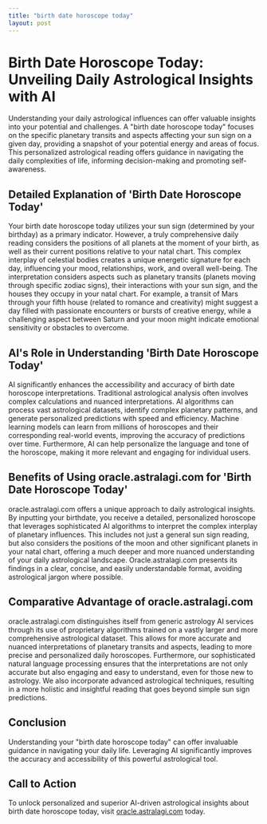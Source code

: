 ```yaml
---
title: "birth date horoscope today"
layout: post
---
```


# Birth Date Horoscope Today: Unveiling Daily Astrological Insights with AI

Understanding your daily astrological influences can offer valuable insights into your potential and challenges.  A "birth date horoscope today" focuses on the specific planetary transits and aspects affecting your sun sign on a given day, providing a snapshot of your potential energy and areas of focus. This personalized astrological reading offers guidance in navigating the daily complexities of life, informing decision-making and promoting self-awareness.


## Detailed Explanation of 'Birth Date Horoscope Today'

Your birth date horoscope today utilizes your sun sign (determined by your birthday) as a primary indicator.  However, a truly comprehensive daily reading considers the positions of all planets at the moment of your birth, as well as their current positions relative to your natal chart. This complex interplay of celestial bodies creates a unique energetic signature for each day, influencing your mood, relationships, work, and overall well-being.  The interpretation considers aspects such as planetary transits (planets moving through specific zodiac signs), their interactions with your sun sign, and the houses they occupy in your natal chart.  For example, a transit of Mars through your fifth house (related to romance and creativity) might suggest a day filled with passionate encounters or bursts of creative energy, while a challenging aspect between Saturn and your moon might indicate emotional sensitivity or obstacles to overcome.


## AI's Role in Understanding 'Birth Date Horoscope Today'

AI significantly enhances the accessibility and accuracy of birth date horoscope interpretations.  Traditional astrological analysis often involves complex calculations and nuanced interpretations. AI algorithms can process vast astrological datasets, identify complex planetary patterns, and generate personalized predictions with speed and efficiency.  Machine learning models can learn from millions of horoscopes and their corresponding real-world events, improving the accuracy of predictions over time.  Furthermore, AI can help personalize the language and tone of the horoscope, making it more relevant and engaging for individual users.


## Benefits of Using oracle.astralagi.com for 'Birth Date Horoscope Today'

oracle.astralagi.com offers a unique approach to daily astrological insights.  By inputting your birthdate, you receive a detailed, personalized horoscope that leverages sophisticated AI algorithms to interpret the complex interplay of planetary influences.  This includes not just a general sun sign reading, but also considers the positions of the moon and other significant planets in your natal chart, offering a much deeper and more nuanced understanding of your daily astrological landscape.  Oracle.astralagi.com presents its findings in a clear, concise, and easily understandable format, avoiding astrological jargon where possible.


## Comparative Advantage of oracle.astralagi.com

oracle.astralagi.com distinguishes itself from generic astrology AI services through its use of proprietary algorithms trained on a vastly larger and more comprehensive astrological dataset. This allows for more accurate and nuanced interpretations of planetary transits and aspects, leading to more precise and personalized daily horoscopes.  Furthermore, our sophisticated natural language processing ensures that the interpretations are not only accurate but also engaging and easy to understand, even for those new to astrology.  We also incorporate advanced astrological techniques, resulting in a more holistic and insightful reading that goes beyond simple sun sign predictions.


## Conclusion

Understanding your "birth date horoscope today" can offer invaluable guidance in navigating your daily life.  Leveraging AI significantly improves the accuracy and accessibility of this powerful astrological tool.


## Call to Action

To unlock personalized and superior AI-driven astrological insights about birth date horoscope today, visit [oracle.astralagi.com](https://oracle.astralagi.com) today.